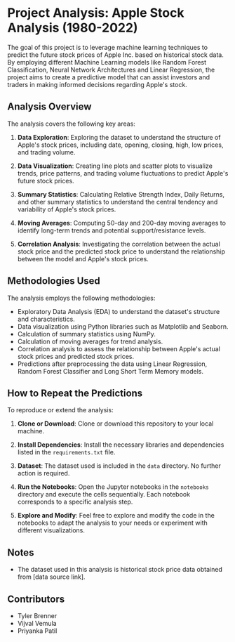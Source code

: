 # Project Analysis: Apple Stock Analysis (1980-2022)

The goal of this project is to leverage machine learning techniques to predict the future stock prices of Apple Inc. based on historical stock data. By employing different Machine Learning models like Random Forest Classification, Neural Network Architectures and Linear Regression, the project aims to create a predictive model that can assist investors and traders in making informed decisions regarding Apple's stock.

## Analysis Overview

The analysis covers the following key areas:

1. **Data Exploration**: Exploring the dataset to understand the structure of Apple's stock prices, including date, opening, closing, high, low prices, and trading volume.

2. **Data Visualization**: Creating line plots and scatter plots to visualize trends, price patterns, and trading volume fluctuations to predict Apple's future stock prices.

3. **Summary Statistics**: Calculating Relative Strength Index, Daily Returns, and other summary statistics to understand the central tendency and variability of Apple's stock prices.

4. **Moving Averages**: Computing 50-day and 200-day moving averages to identify long-term trends and potential support/resistance levels.

5. **Correlation Analysis**: Investigating the correlation between the actual stock price and the predicted stock price to understand the relationship between the model and Apple's stock prices.


## Methodologies Used

The analysis employs the following methodologies:

- Exploratory Data Analysis (EDA) to understand the dataset's structure and characteristics.
- Data visualization using Python libraries such as Matplotlib and Seaborn.
- Calculation of summary statistics using NumPy.
- Calculation of moving averages for trend analysis.
- Correlation analysis to assess the relationship between Apple's actual stock prices and predicted stock prices.
- Predictions after preprocessing the data using Linear Regression, Random Forest Classifier and Long Short Term Memory models.


## How to Repeat the Predictions

To reproduce or extend the analysis:

1. **Clone or Download**: Clone or download this repository to your local machine.

2. **Install Dependencies**: Install the necessary libraries and dependencies listed in the `requirements.txt` file.

3. **Dataset**: The dataset used is included in the `data` directory. No further action is required.

4. **Run the Notebooks**: Open the Jupyter notebooks in the `notebooks` directory and execute the cells sequentially. Each notebook corresponds to a specific analysis step.

5. **Explore and Modify**: Feel free to explore and modify the code in the notebooks to adapt the analysis to your needs or experiment with different visualizations.

## Notes

- The dataset used in this analysis is historical stock price data obtained from [data source link].

## Contributors

- Tyler Brenner
- Vijval Vemula
- Priyanka Patil

